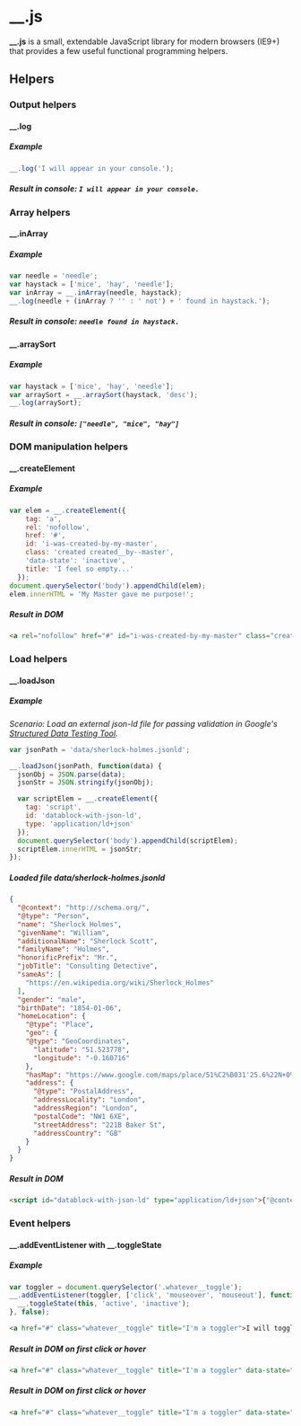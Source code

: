 # __.js

**__.js** is a small, extendable JavaScript library for modern browsers (IE9+) that provides a few useful functional programming helpers. 


## Helpers

### Output helpers

#### __.log

##### Example
```javascript
__.log('I will appear in your console.');
```

##### Result in console: `I will appear in your console.`


### Array helpers

#### __.inArray

##### Example
```javascript
var needle = 'needle';
var haystack = ['mice', 'hay', 'needle'];
var inArray = __.inArray(needle, haystack);
__.log(needle + (inArray ? '' : ' not') + ' found in haystack.');
```

##### Result in console: `needle found in haystack.`

#### __.arraySort

##### Example
```javascript
var haystack = ['mice', 'hay', 'needle'];
var arraySort = __.arraySort(haystack, 'desc');
__.log(arraySort);
```

##### Result in console: `["needle", "mice", "hay"]`


### DOM manipulation helpers

#### __.createElement

##### Example
```javascript
var elem = __.createElement({
    tag: 'a',
    rel: 'nofollow',
    href: '#',
    id: 'i-was-created-by-my-master',
    class: 'created created__by--master',
    'data-state': 'inactive',
    title: 'I feel so empty...'
  });
document.querySelector('body').appendChild(elem);
elem.innerHTML = 'My Master gave me purpose!';
```

##### Result in DOM
```html
<a rel="nofollow" href="#" id="i-was-created-by-my-master" class="created created__by--master" data-state="inactive" title="I feel so empty...">My Master gave me purpose!?</a>
```


### Load helpers

#### __.loadJson

##### Example
*Scenario: Load an external json-ld file for passing validation in Google's [Structured Data Testing Tool](https://developers.google.com/structured-data/testing-tool/).*
```javascript
var jsonPath = 'data/sherlock-holmes.jsonld';

__.loadJson(jsonPath, function(data) {
  jsonObj = JSON.parse(data);
  jsonStr = JSON.stringify(jsonObj);

  var scriptElem = __.createElement({
    tag: 'script',
    id: 'datablock-with-json-ld',
    type: 'application/ld+json'
  });
  document.querySelector('body').appendChild(scriptElem);
  scriptElem.innerHTML = jsonStr;
});
```

##### Loaded file *data/sherlock-holmes.jsonld*
```json
{
  "@context": "http://schema.org/",
  "@type": "Person",
  "name": "Sherlock Holmes",
  "givenName": "William",
  "additionalName": "Sherlock Scott",
  "familyName": "Holmes",
  "honorificPrefix": "Mr.",
  "jobTitle": "Consulting Detective",
  "sameAs": [
    "https://en.wikipedia.org/wiki/Sherlock_Holmes"
  ],
  "gender": "male",
  "birthDate": "1854-01-06",
  "homeLocation": {
    "@type": "Place",
    "geo": {
    "@type": "GeoCoordinates",
      "latitude": "51.523778",
      "longitude": "-0.160716"
    },
    "hasMap": "https://www.google.com/maps/place/51%C2%B031'25.6%22N+0%C2%B009'30.7%22W/@51.523778,-0.160716,17z/data=!3m1!4b1!4m2!3m1!1s0x0:0x0",
    "address": {
      "@type": "PostalAddress",
      "addressLocality": "London",
      "addressRegion": "London",
      "postalCode": "NW1 6XE",
      "streetAddress": "221B Baker St",
      "addressCountry": "GB"
    }
  }
}
```

##### Result in DOM
```html
<script id="datablock-with-json-ld" type="application/ld+json">{"@context":"http://schema.org/","@type":"Person","name":"Sherlock Holmes","givenName":"William","additionalName":"Sherlock Scott","familyName":"Holmes","honorificPrefix":"Mr.","jobTitle":"Consulting Detective","sameAs":["https://en.wikipedia.org/wiki/Sherlock_Holmes"],"gender":"male","birthDate":"1854-01-06","homeLocation":{"@type":"Place","geo":{"@type":"GeoCoordinates","latitude":"51.523778","longitude":"-0.160716"},"hasMap":"https://www.google.com/maps/place/51%C2%B031'25.6%22N+0%C2%B009'30.7%22W/@51.523778,-0.160716,17z/data=!3m1!4b1!4m2!3m1!1s0x0:0x0","address":{"@type":"PostalAddress","addressLocality":"London","addressRegion":"London","postalCode":"NW1 6XE","streetAddress":"221B Baker St","addressCountry":"GB"}}}</script>
```


### Event helpers

#### __.addEventListener with __.toggleState

##### Example
```javascript
var toggler = document.querySelector('.whatever__toggle');
__.addEventListener(toggler, ['click', 'mouseover', 'mouseout'], function() {
  __.toggleState(this, 'active', 'inactive');
}, false);
```

```html
<a href="#" class="whatever__toggle" title="I'm a toggler">I will toggle my data-state attribute on hover and click</a>
```

##### Result in DOM on first click or hover
```html
<a href="#" class="whatever__toggle" title="I'm a toggler" data-state="active">I will toggle my data-state attribute on hover and click</a>
```

##### Result in DOM on first click or hover
```html
<a href="#" class="whatever__toggle" title="I'm a toggler" data-state="inactive">I will toggle my data-state attribute on hover and click</a>
```

